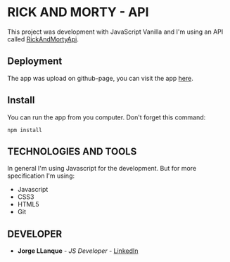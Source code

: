 # RICK AND MORTY - API
This project was development with JavaScript Vanilla and I'm using an API called [RickAndMortyApi](https://rickandmortyapi.com/).

## Deployment
The app was upload on github-page, you can visit the app [here](https://jorge-llanque.github.io/JavaScript-Vanilla/).
 
## Install
You can run the app from you computer.
Don't forget this command:
```
npm install
```

## TECHNOLOGIES AND TOOLS
 In general I'm using Javascript for the development. But for more specification I'm using:
 * Javascript
 * CSS3
 * HTML5
 * Git

## DEVELOPER
* **Jorge LLanque** - *JS Developer* - [LinkedIn](https://www.linkedin.com/in/jorgellanque)
